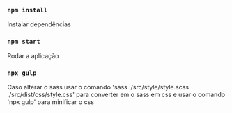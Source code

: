 ### `npm install`

Instalar dependências

### `npm start`

Rodar a aplicação

### `npx gulp`

Caso alterar o sass usar o comando 'sass ./src/style/style.scss ./src/dist/css/style.css' para converter em o sass em css
e usar o comando 'npx gulp' para minificar o css